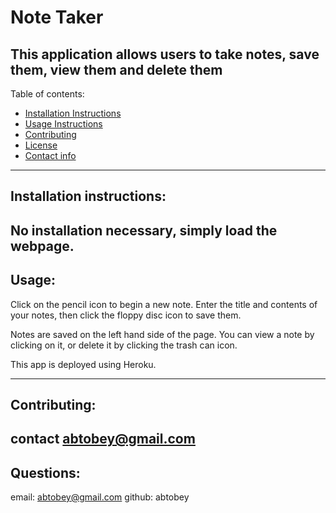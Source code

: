 # Note Taker

## This application allows users to take notes, save them, view them and delete them

Table of contents:
  * [Installation Instructions](#installation-instructions)
  * [Usage Instructions](#usage)
  * [Contributing](#contributing)
  * [License](#license)
  * [Contact info](#questions)
---

## Installation instructions: 

No installation necessary, simply load the webpage.
---

## Usage: 
Click on the pencil icon to begin a new note. Enter the title and contents of your notes, then click the floppy disc icon to save them. 

Notes are saved on the left hand side of the page. You can view a note by clicking on it, or delete it by clicking the trash can icon.

This app is deployed using Heroku.

---

## Contributing: 


contact abtobey@gmail.com
---

## Questions: 
email: abtobey@gmail.com
github: abtobey
